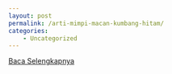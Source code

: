 ```yaml
---
layout: post
permalink: /arti-mimpi-macan-kumbang-hitam/
categories:
    - Uncategorized
---
```


[Baca Selengkapnya](/06)